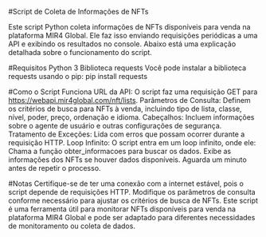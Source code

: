 #Script de Coleta de Informações de NFTs

Este script Python coleta informações de NFTs disponíveis para venda na plataforma MIR4 Global. Ele faz isso enviando requisições periódicas a uma API e exibindo os resultados no console. Abaixo está uma explicação detalhada sobre o funcionamento do script.

#Requisitos
Python 3
Biblioteca requests
Você pode instalar a biblioteca requests usando o pip: pip install requests

#Como o Script Funciona
URL da API: O script faz uma requisição GET para https://webapi.mir4global.com/nft/lists.
Parâmetros de Consulta: Definem os critérios de busca para NFTs à venda, incluindo tipo de lista, classe, nível, poder, preço, ordenação e idioma.
Cabeçalhos: Incluem informações sobre o agente de usuário e outras configurações de segurança.
Tratamento de Exceções: Lida com erros que possam ocorrer durante a requisição HTTP.
Loop Infinito: O script entra em um loop infinito, onde ele:
Chama a função obter_informacoes para buscar os dados.
Exibe as informações dos NFTs se houver dados disponíveis.
Aguarda um minuto antes de repetir o processo.

#Notas
Certifique-se de ter uma conexão com a internet estável, pois o script depende de requisições HTTP.
Modifique os parâmetros de consulta conforme necessário para ajustar os critérios de busca de NFTs.
Este script é uma ferramenta útil para monitorar NFTs disponíveis para venda na plataforma MIR4 Global e pode ser adaptado para diferentes necessidades de monitoramento ou coleta de dados.
